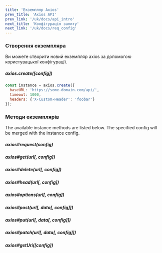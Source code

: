 ```yaml
---
title: 'Екземпляр Axios'
prev_title: 'Axios API'
prev_link: '/uk/docs/api_intro'
next_title: 'Конфігурація запиту'
next_link: '/uk/docs/req_config'
---
```


### Створення екземпляра

Ви можете створити новий екземпляр axios за допомогою користувацької конфігурації.

##### axios.create([config])

```js
const instance = axios.create({
  baseURL: 'https://some-domain.com/api/',
  timeout: 1000,
  headers: {'X-Custom-Header': 'foobar'}
});
```

### Методи екземплярів

The available instance methods are listed below. The specified config will be merged with the instance config.

##### axios#request(config)
##### axios#get(url[, config])
##### axios#delete(url[, config])
##### axios#head(url[, config])
##### axios#options(url[, config])
##### axios#post(url[, data[, config]])
##### axios#put(url[, data[, config]])
##### axios#patch(url[, data[, config]])
##### axios#getUri([config])